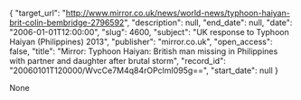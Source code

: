 {
  "target_url": "http://www.mirror.co.uk/news/world-news/typhoon-haiyan-brit-colin-bembridge-2796592", 
  "description": null, 
  "end_date": null, 
  "date": "2006-01-01T12:00:00", 
  "slug": 4600, 
  "subject": "UK response to Typhoon Haiyan (Philippines) 2013", 
  "publisher": "mirror.co.uk", 
  "open_access": false, 
  "title": "Mirror: Typhoon Haiyan: British man missing in Philippines with partner and daughter after brutal storm", 
  "record_id": "20060101T120000/WvcCe7M4q84rOPclmI095g==", 
  "start_date": null
}

None